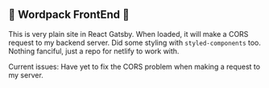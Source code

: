 ## :sunflower: Wordpack FrontEnd :sunflower:

This is very plain site in React Gatsby. When loaded, it will make a CORS request to my backend server. Did some styling with `styled-components` too. Nothing fanciful, just a repo for netlify to work with.

Current issues: Have yet to fix the CORS problem when making a request to my server.
